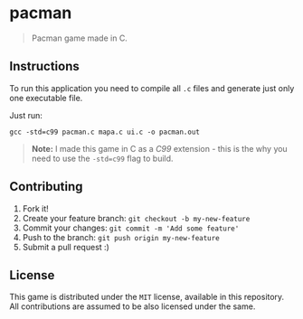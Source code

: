 # pacman

> Pacman game made in C.

## Instructions

To run this application you need to compile all `.c` files and generate just only one executable file.

Just run:

`gcc -std=c99 pacman.c mapa.c ui.c -o pacman.out`

> **Note:** I made this game in C as a *C99* extension - this is the why you need to use the `-std=c99` flag to build.

## Contributing

1. Fork it!
1. Create your feature branch: `git checkout -b my-new-feature`
1. Commit your changes: `git commit -m 'Add some feature'`
1. Push to the branch: `git push origin my-new-feature`
1. Submit a pull request :)

## License

This game is distributed under the `MIT` license, available in this repository. All contributions are assumed to be also licensed under the same.

